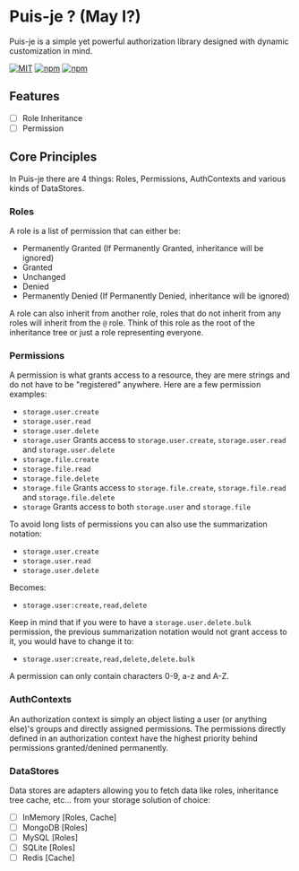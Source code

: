 # Puis-je ? (May I?)
Puis-je is a simple yet powerful authorization library designed with dynamic customization in mind.

[![MIT](https://img.shields.io/badge/license-MIT-blue.svg)](https://github.com/Starfox64/puisje/blob/master/LICENSE)
[![npm](https://img.shields.io/npm/v/puisje.svg)](https://www.npmjs.com/package/puisje)
[![npm](https://img.shields.io/npm/dt/puisje.svg)](https://www.npmjs.com/package/puisje)

## Features
- [ ] Role Inheritance
- [ ] Permission

## Core Principles
In Puis-je there are 4 things: Roles, Permissions, AuthContexts and various kinds of DataStores.

### Roles
A role is a list of permission that can either be:
- Permanently Granted (If Permanently Granted, inheritance will be ignored)
- Granted
- Unchanged
- Denied
- Permanently Denied (If Permanently Denied, inheritance will be ignored)

A role can also inherit from another role, roles that do not inherit from any roles will inherit from the `@` role.
Think of this role as the root of the inheritance tree or just a role representing everyone.

### Permissions
A permission is what grants access to a resource, they are mere strings and do not have to be "registered" anywhere.
Here are a few permission examples:
- `storage.user.create`
- `storage.user.read`
- `storage.user.delete`
- `storage.user` Grants access to `storage.user.create`, `storage.user.read` and `storage.user.delete`
- `storage.file.create`
- `storage.file.read`
- `storage.file.delete`
- `storage.file` Grants access to `storage.file.create`, `storage.file.read` and `storage.file.delete`
- `storage` Grants access to both `storage.user` and `storage.file`

To avoid long lists of permissions you can also use the summarization notation:
- `storage.user.create`
- `storage.user.read`
- `storage.user.delete`

Becomes:
- `storage.user:create,read,delete`

Keep in mind that if you were to have a `storage.user.delete.bulk` permission, the previous summarization notation would not grant access to it, you would have to change it to:
- `storage.user:create,read,delete,delete.bulk`

<!-- TODO: Add example of permission denial priority -->

A permission can only contain characters 0-9, a-z and A-Z.

### AuthContexts
An authorization context is simply an object listing a user (or anything else)'s groups and directly assigned permissions.
The permissions directly defined in an authorization context have the highest priority behind permissions granted/denined permanently.

### DataStores
Data stores are adapters allowing you to fetch data like roles, inheritance tree cache, etc... from your storage solution of choice:
- [ ] InMemory [Roles, Cache]
- [ ] MongoDB [Roles]
- [ ] MySQL [Roles]
- [ ] SQLite [Roles]
- [ ] Redis [Cache]
